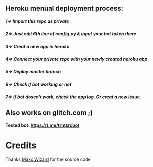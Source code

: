 ## Heroku menual deployment process:
##### 1=> Import this repo as private
##### 2=> Just edit 6th line of config.py & input your bot token there
##### 3=> Creat a new app in heroku
##### 4=> Connect your private repo with your newly created heroku app
##### 5=> Deploy master branch
##### 6=> Check if bot working or not
##### 7=> If bot dosen't work, check the app log. Or creat a new issue.


## Also works on glitch.com ;)
#### Tested bot: https://t.me/trntsrcbot


# Credits
Thanks [Maxx Wizard](https://t.me/MaxWizard) for the source code
